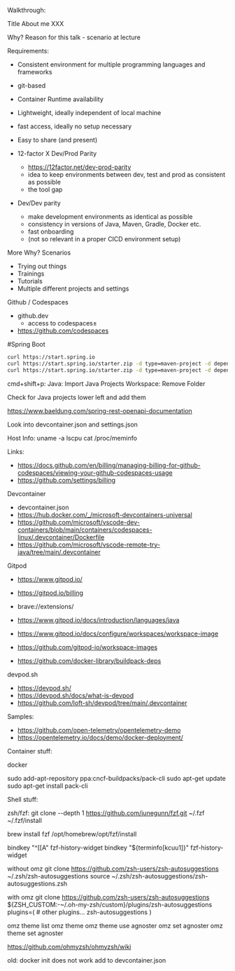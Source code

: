 Walkthrough:

Title
About me
XXX

Why? Reason for this talk - scenario at lecture

Requirements:
- Consistent environment for multiple programming languages and frameworks
- git-based
- Container Runtime availability
- Lightweight, ideally independent of local machine
- fast access, ideally no setup necessary
- Easy to share (and present)


- 12-factor X Dev/Prod Parity 
    - https://12factor.net/dev-prod-parity
    - idea to keep environments between dev, test and prod as consistent as possible
    - the tool gap
- Dev/Dev parity
    - make development environments as identical as possible
    - consistency in versions of Java, Maven, Gradle, Docker etc.
    - fast onboarding
    - (not so relevant in a proper CICD environment setup)

More Why? Scenarios

- Trying out things
- Trainings 
- Tutorials
- Multiple different projects and settings


Github / Codespaces
- github.dev
    - access to codespaces±
- https://github.com/codespaces

#Spring Boot


```bash
curl https://start.spring.io
curl https://start.spring.io/starter.zip -d type=maven-project -d dependencies=web,actuator -o demo.zip 
curl https://start.spring.io/starter.zip -d type=maven-project -d dependencies=web,actuator,devtools -d name=other -o other.zip
```

cmd+shift+p:
Java: Import Java Projects
Workspace: Remove Folder



Check for Java projects lower left and add them

https://www.baeldung.com/spring-rest-openapi-documentation

Look into devcontainer.json
and settings.json


Host Info:
uname -a
lscpu
cat /proc/meminfo


Links:
- https://docs.github.com/en/billing/managing-billing-for-github-codespaces/viewing-your-github-codespaces-usage
- https://github.com/settings/billing


Devcontainer
- devcontainer.json
- https://hub.docker.com/_/microsoft-devcontainers-universal
- https://github.com/microsoft/vscode-dev-containers/blob/main/containers/codespaces-linux/.devcontainer/Dockerfile
- https://github.com/microsoft/vscode-remote-try-java/tree/main/.devcontainer


Gitpod
- https://www.gitpod.io/
- https://gitpod.io/billing

- brave://extensions/
  
- https://www.gitpod.io/docs/introduction/languages/java

  
- https://www.gitpod.io/docs/configure/workspaces/workspace-image
- https://github.com/gitpod-io/workspace-images
- https://github.com/docker-library/buildpack-deps


devpod.sh
- https://devpod.sh/
- https://devpod.sh/docs/what-is-devpod
- https://github.com/loft-sh/devpod/tree/main/.devcontainer


Samples:
- https://github.com/open-telemetry/opentelemetry-demo
- https://opentelemetry.io/docs/demo/docker-deployment/


Container stuff:

docker 

sudo add-apt-repository ppa:cncf-buildpacks/pack-cli
sudo apt-get update
sudo apt-get install pack-cli



Shell stuff:

zsh/fzf:
git clone --depth 1 https://github.com/junegunn/fzf.git ~/.fzf
~/.fzf/install

brew install fzf
/opt/homebrew/opt/fzf/install

bindkey "^[[A" fzf-history-widget
bindkey "${terminfo[kcuu1]}" fzf-history-widget

without omz
git clone https://github.com/zsh-users/zsh-autosuggestions ~/.zsh/zsh-autosuggestions
source ~/.zsh/zsh-autosuggestions/zsh-autosuggestions.zsh

with omz
git clone https://github.com/zsh-users/zsh-autosuggestions ${ZSH_CUSTOM:-~/.oh-my-zsh/custom}/plugins/zsh-autosuggestions
plugins=( 
    # other plugins...
    zsh-autosuggestions
)

omz theme list
omz theme
omz theme use agnoster
omz set agnoster
omz theme set agnoster

https://github.com/ohmyzsh/ohmyzsh/wiki


old:
docker init does not work
add to devcontainer.json
